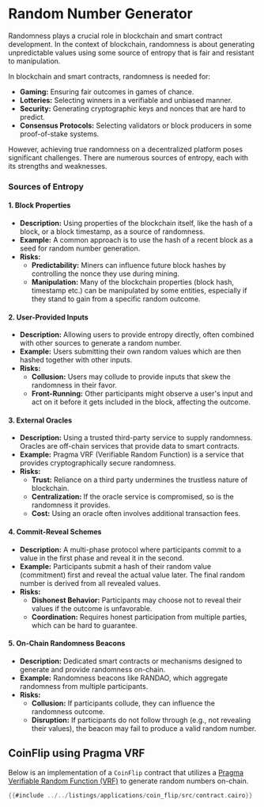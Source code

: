 # Random Number Generator

Randomness plays a crucial role in blockchain and smart contract development. In the context of blockchain, randomness is about generating unpredictable values using some source of entropy that is fair and resistant to manipulation. 

In blockchain and smart contracts, randomness is needed for:

- **Gaming:** Ensuring fair outcomes in games of chance.
- **Lotteries:** Selecting winners in a verifiable and unbiased manner.
- **Security:** Generating cryptographic keys and nonces that are hard to predict.
- **Consensus Protocols:** Selecting validators or block producers in some proof-of-stake systems.

However, achieving true randomness on a decentralized platform poses significant challenges. There are numerous sources of entropy, each with its strengths and weaknesses.

### Sources of Entropy

#### 1. Block Properties

- **Description:** Using properties of the blockchain itself, like the hash of a block, or a block timestamp, as a source of randomness.
- **Example:** A common approach is to use the hash of a recent block as a seed for random number generation.
- **Risks:**
    - **Predictability:** Miners can influence future block hashes by controlling the nonce they use during mining.
    - **Manipulation:** Many of the blockchain properties (block hash, timestamp etc.) can be manipulated by some entities, especially if they stand to gain from a specific random outcome.

#### 2. User-Provided Inputs

- **Description:** Allowing users to provide entropy directly, often combined with other sources to generate a random number.
- **Example:** Users submitting their own random values which are then hashed together with other inputs.
- **Risks:**
    - **Collusion:** Users may collude to provide inputs that skew the randomness in their favor.
    - **Front-Running:** Other participants might observe a user's input and act on it before it gets included in the block, affecting the outcome.

#### 3. External Oracles

- **Description:** Using a trusted third-party service to supply randomness. Oracles are off-chain services that provide data to smart contracts.
- **Example:** Pragma VRF (Verifiable Random Function) is a service that provides cryptographically secure randomness.
- **Risks:**
    - **Trust:** Reliance on a third party undermines the trustless nature of blockchain.
    - **Centralization:** If the oracle service is compromised, so is the randomness it provides.
    - **Cost:** Using an oracle often involves additional transaction fees.

#### 4. Commit-Reveal Schemes

- **Description:** A multi-phase protocol where participants commit to a value in the first phase and reveal it in the second.
- **Example:** Participants submit a hash of their random value (commitment) first and reveal the actual value later. The final random number is derived from all revealed values.
- **Risks:**
    - **Dishonest Behavior:** Participants may choose not to reveal their values if the outcome is unfavorable.
    - **Coordination:** Requires honest participation from multiple parties, which can be hard to guarantee.

#### 5. On-Chain Randomness Beacons

- **Description:** Dedicated smart contracts or mechanisms designed to generate and provide randomness on-chain.
- **Example:** Randomness beacons like RANDAO, which aggregate randomness from multiple participants.
- **Risks:**
    - **Collusion:** If participants collude, they can influence the randomness outcome.
    - **Disruption:** If participants do not follow through (e.g., not revealing their values), the beacon may fail to produce a valid random number.

## CoinFlip using Pragma VRF

Below is an implementation of a `CoinFlip` contract that utilizes a [Pragma Verifiable Random Function (VRF)](https://docs.pragma.build/Resources/Cairo%201/randomness/randomness) to generate random numbers on-chain.

```rust
{{#include ../../listings/applications/coin_flip/src/contract.cairo}}
```
